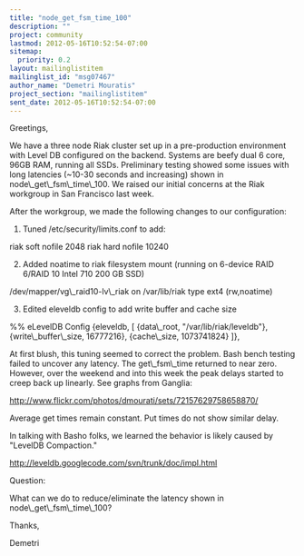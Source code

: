 ```yaml
---
title: "node_get_fsm_time_100"
description: ""
project: community
lastmod: 2012-05-16T10:52:54-07:00
sitemap:
  priority: 0.2
layout: mailinglistitem
mailinglist_id: "msg07467"
author_name: "Demetri Mouratis"
project_section: "mailinglistitem"
sent_date: 2012-05-16T10:52:54-07:00
---
```


Greetings,

We have a three node Riak cluster set up in a pre-production environment 
with Level DB configured on the backend. Systems are beefy dual 6 core, 
96GB RAM, running all SSDs. Preliminary testing showed some issues with 
long latencies (~10-30 seconds and increasing) shown in 
node\\_get\\_fsm\\_time\\_100. We raised our initial concerns at the Riak 
workgroup in San Francisco last week.


After the workgroup, we made the following changes to our configuration:

1. Tuned /etc/security/limits.conf to add:

riak soft nofile 2048
riak hard nofile 10240

2. Added noatime to riak filesystem mount (running on 6-device RAID 
6/RAID 10 Intel 710 200 GB SSD)


/dev/mapper/vg\\_raid10-lv\\_riak on /var/lib/riak type ext4 (rw,noatime)

3. Edited eleveldb config to add write buffer and cache size


 %% eLevelDB Config
 {eleveldb, [
 {data\\_root, "/var/lib/riak/leveldb"},
 {write\\_buffer\\_size, 16777216},
 {cache\\_size, 1073741824}
 ]},

At first blush, this tuning seemed to correct the problem. Bash bench 
testing failed to uncover any latency. The get\\_fsm\\_time returned to 
near zero. However, over the weekend and into this week the peak delays 
started to creep back up linearly. See graphs from Ganglia:


http://www.flickr.com/photos/dmourati/sets/72157629758658870/

Average get times remain constant. Put times do not show similar delay.

In talking with Basho folks, we learned the behavior is likely caused by 
"LevelDB Compaction."


http://leveldb.googlecode.com/svn/trunk/doc/impl.html

Question:

What can we do to reduce/eliminate the latency shown in 
node\\_get\\_fsm\\_time\\_100?


Thanks,

Demetri

